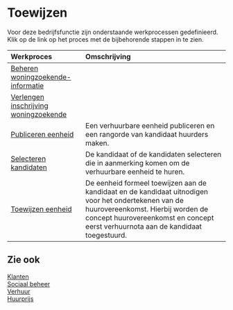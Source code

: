 # Toewijzen

Voor deze bedrijfsfunctie zijn onderstaande werkprocessen gedefinieerd. Klik op de link op het proces met de bijbehorende stappen in te zien.

Werkproces | Omschrijving
:--- | :---
[Beheren woningzoekende-informatie](beheren-woningzoekende-informatie/) | 
[Verlengen inschrijving woningzoekende](verlengen-inschrijving-woningzoekende/) | 
[Publiceren eenheid](publiceren-eenheid/) | Een verhuurbare eenheid publiceren en een rangorde van kandidaat huurders maken.
[Selecteren kandidaten](selecteren-kandidaten/) | De kandidaat of de kandidaten selecteren die in aanmerking komen om de verhuurbare eenheid te huren.
[Toewijzen eenheid](toewijzen-eenheid/) | De eenheid formeel toewijzen aan de kandidaat en de kandidaat uitnodigen voor het ondertekenen van de huurovereenkomst. Hierbij worden de concept huurovereenkomst en concept eerst verhuurnota aan de kandidaat toegestuurd.

## Zie ook

[Klanten](../klanten/)  
[Sociaal beheer](../sociaal-beheer/)  
[Verhuur](../uitvoeren-ontwikkelproject/)  
[Huurprijs](../uitvoeren-ontwikkelproject/)
